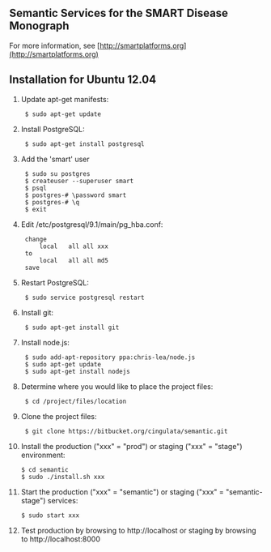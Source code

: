 Semantic Services for the SMART Disease Monograph
-------------------------------------------------

For more information, see [http://smartplatforms.org](http://smartplatforms.org)

Installation for Ubuntu 12.04
-----------------------------

1. Update apt-get manifests:

        $ sudo apt-get update

2. Install PostgreSQL:

        $ sudo apt-get install postgresql

3. Add the 'smart' user

        $ sudo su postgres
        $ createuser --superuser smart
        $ psql
        $ postgres-# \password smart
        $ postgres-# \q
        $ exit

4. Edit /etc/postgresql/9.1/main/pg_hba.conf:

        change
            local	all	all	xxx
        to
            local	all	all	md5
        save

5. Restart PostgreSQL:

        $ sudo service postgresql restart

6. Install git:

        $ sudo apt-get install git

7. Install node.js:

        $ sudo add-apt-repository ppa:chris-lea/node.js
        $ sudo apt-get update
        $ sudo apt-get install nodejs

8. Determine where you would like to place the project files:

        $ cd /project/files/location

9. Clone the project files:

        $ git clone https://bitbucket.org/cingulata/semantic.git

10. Install the production ("xxx" = "prod") or staging ("xxx" = "stage") environment:

        $ cd semantic
        $ sudo ./install.sh xxx

11. Start the production ("xxx" = "semantic") or staging ("xxx" = "semantic-stage") services:

        $ sudo start xxx

12. Test production by browsing to http://localhost or staging by browsing to http://localhost:8000
